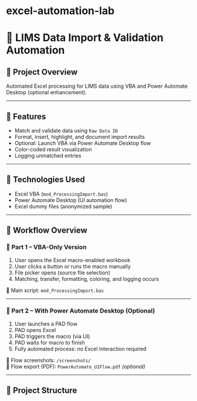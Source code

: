 # excel-automation-lab
# 🧬 LIMS Data Import & Validation Automation

## 🧭 Project Overview
Automated Excel processing for LIMS data using VBA and Power Automate Desktop (optional enhancement).

---

## 📌 Features
- Match and validate data using `Raw Data ID`
- Format, insert, highlight, and document import results
- Optional: Launch VBA via Power Automate Desktop flow
- Color-coded result visualization
- Logging unmatched entries

---

## 🧰 Technologies Used
- Excel VBA (`mod_ProcessingImport.bas`)
- Power Automate Desktop (UI automation flow)
- Excel dummy files (anonymized sample)

---

## 🧠 Workflow Overview

### 🔸 Part 1 – VBA-Only Version

1. User opens the Excel macro-enabled workbook
2. User clicks a button or runs the macro manually
3. File picker opens (source file selection)
4. Matching, transfer, formatting, coloring, and logging occurs

📁 Main script: `mod_ProcessingImport.bas`

---

### 🔸 Part 2 – With Power Automate Desktop (Optional)

1. User launches a PAD flow
2. PAD opens Excel
3. PAD triggers the macro (via UI)
4. PAD waits for macro to finish
5. Fully automated process: no Excel interaction required

📁 Flow screenshots: `/screenshots/`  
📁 Flow export (PDF): `PowerAutomate_UIFlow.pdf` *(optional)*

---

## 📂 Project Structure

